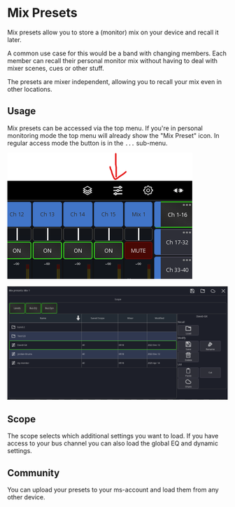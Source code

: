 # Mix Presets

Mix presets allow you to store a (monitor) mix on your device and recall it later.

A common use case for this would be a band with changing members. Each member can recall their personal monitor mix
without having to deal with mixer scenes, cues or other stuff.

The presets are mixer independent, allowing you to recall your mix even in other locations.

## Usage

Mix presets can be accessed via the top menu. If you're in personal monitoring mode
the top menu will already show the "Mix Preset" icon.
In regular access mode the button is in the `...` sub-menu.

![mixer](img/mix-presets/menu.png)

![preset popup](img/mix-presets/presets.png)

## Scope

The scope selects which additional settings you want to load.
If you have access to your bus channel you can also load the global EQ and dynamic settings.

## Community

You can upload your presets to your ms-account and load them from any other device.
